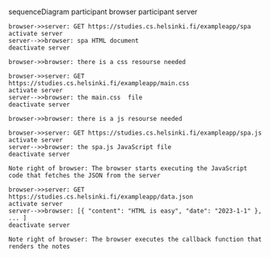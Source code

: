 sequenceDiagram
    participant browser
    participant server

    browser->>server: GET https://studies.cs.helsinki.fi/exampleapp/spa
    activate server
    server-->>browser: spa HTML document
    deactivate server

    browser->>browser: there is a css resourse needed

    browser->>server: GET https://studies.cs.helsinki.fi/exampleapp/main.css
    activate server
    server-->>browser: the main.css  file
    deactivate server

    browser->>browser: there is a js resourse needed

    browser->>server: GET https://studies.cs.helsinki.fi/exampleapp/spa.js
    activate server
    server-->>browser: the spa.js JavaScript file
    deactivate server

    Note right of browser: The browser starts executing the JavaScript code that fetches the JSON from the server

    browser->>server: GET https://studies.cs.helsinki.fi/exampleapp/data.json
    activate server
    server-->>browser: [{ "content": "HTML is easy", "date": "2023-1-1" }, ... ]
    deactivate server

    Note right of browser: The browser executes the callback function that renders the notes